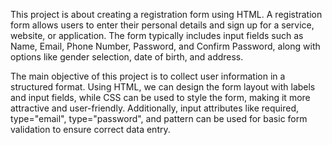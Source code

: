 This project is about creating a registration form using HTML. A registration form allows users to enter their personal details and sign up for a service, website, or application. The form typically includes input fields such as Name, Email, Phone Number, Password, and Confirm Password, along with options like gender selection, date of birth, and address.

The main objective of this project is to collect user information in a structured format. Using HTML, we can design the form layout with labels and input fields, while CSS can be used to style the form, making it more attractive and user-friendly. Additionally, input attributes like required, type="email", type="password", and pattern can be used for basic form validation to ensure correct data entry.
